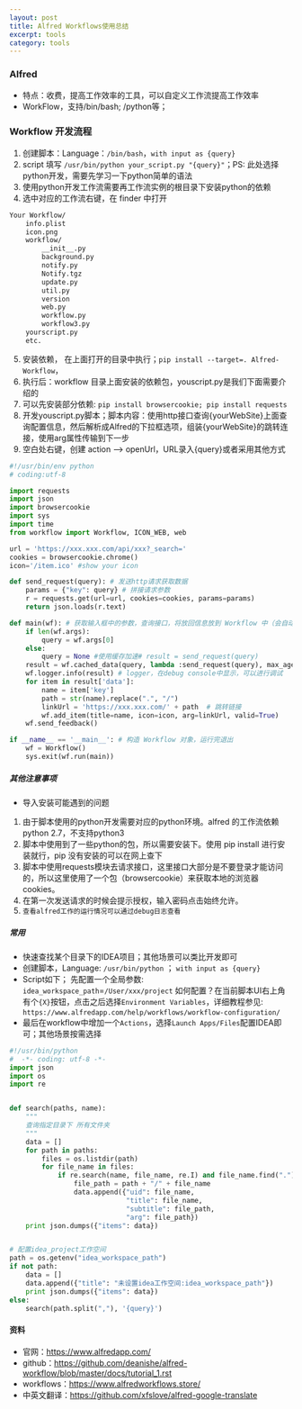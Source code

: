 ```yaml
---
layout: post
title: Alfred Workflows使用总结
excerpt: tools
category: tools
---
```


### Alfred
- 特点：收费，提高工作效率的工具，可以自定义工作流提高工作效率
- WorkFlow，支持/bin/bash; /python等；

### Workflow 开发流程
1. 创建脚本：Language：`/bin/bash`，`with input as {query}`
2. script 填写 `/usr/bin/python your_script.py "{query}"`；PS: 此处选择python开发，需要先学习一下python简单的语法
3. 使用python开发工作流需要再工作流实例的根目录下安装python的依赖
4. 选中对应的工作流右键，在 finder 中打开
```html
Your Workflow/
    info.plist
    icon.png
    workflow/
        __init__.py
        background.py
        notify.py
        Notify.tgz
        update.py
        util.py
        version
        web.py
        workflow.py
        workflow3.py
    yourscript.py
    etc.
```
5. 安装依赖， 在上面打开的目录中执行；`pip install --target=. Alfred-Workflow`，
6. 执行后：workflow 目录上面安装的依赖包，youscript.py是我们下面需要介绍的
7. 可以先安装部分依赖: `pip install browsercookie; pip install requests`
8. 开发youscript.py脚本；脚本内容：使用http接口查询{yourWebSite}上面查询配置信息，然后解析成Alfred的下拉框选项，组装{yourWebSite}的跳转连接，使用arg属性传输到下一步
9. 空白处右键，创建 action --> openUrl，URL录入{query}或者采用其他方式

```python
#!/usr/bin/env python
# coding:utf-8

import requests
import json
import browsercookie
import sys
import time
from workflow import Workflow, ICON_WEB, web

url = 'https://xxx.xxx.com/api/xxx?_search='
cookies = browsercookie.chrome()
icon='/item.ico' #show your icon

def send_request(query): # 发送http请求获取数据
    params = {"key": query} # 拼接请求参数
    r = requests.get(url=url, cookies=cookies, params=params)
    return json.loads(r.text)

def main(wf): # 获取输入框中的参数，查询接口，将放回信息放到 Workflow 中（会自动转换成 XML），alfred 选中对应item 回车会将 arg 作为参数传递到下一个操作对象
    if len(wf.args):
        query = wf.args[0]
    else:
        query = None #使用缓存加速# result = send_request(query)
    result = wf.cached_data(query, lambda :send_request(query), max_age=60)
    wf.logger.info(result) # logger，在debug console中显示，可以进行调试
    for item in result['data']:
        name = item['key']
        path = str(name).replace(".", "/")
        linkUrl = 'https://xxx.xxx.com/' + path  # 跳转链接
        wf.add_item(title=name, icon=icon, arg=linkUrl, valid=True)
    wf.send_feedback()

if __name__ == '__main__': # 构造 Workflow 对象，运行完退出
    wf = Workflow()
    sys.exit(wf.run(main))
```

##### 其他注意事项
- 导入安装可能遇到的问题
1. 由于脚本使用的python开发需要对应的python环境。alfred 的工作流依赖 python 2.7，不支持python3
2. 脚本中使用到了一些python的包，所以需要安装下。使用 pip install 进行安装就行，pip 没有安装的可以在网上查下
3. 脚本中使用requests模块去请求接口，这里接口大部分是不要登录才能访问的，所以这里使用了一个包（browsercookie）来获取本地的浏览器 cookies。
4. 在第一次发送请求的时候会提示授权，输入密码点击始终允许。
5. `查看alfred工作的运行情况可以通过debug日志查看`


##### 常用
- 快速查找某个目录下的IDEA项目；其他场景可以类比开发即可
- 创建脚本，Language: `/usr/bin/python` ； `with input as {query}`
- Script如下； 先配置一个全局参数: `idea_workspace_path`=`/User/xxx/project` 如何配置？在当前脚本UI右上角有个`{X}`按钮，点击之后选择`Environment Variables`，详细教程参见: `https://www.alfredapp.com/help/workflows/workflow-configuration/`
- 最后在workflow中增加一个`Actions`，选择`Launch Apps/Files`配置IDEA即可；其他场景按需选择

```python
#!/usr/bin/python
#  -*- coding: utf-8 -*-
import json
import os
import re


def search(paths, name):
    """
    查询指定目录下 所有文件夹
    """
    data = []
    for path in paths:
        files = os.listdir(path)
        for file_name in files:
            if re.search(name, file_name, re.I) and file_name.find(".") == -1:
                file_path = path + "/" + file_name
                data.append({"uid": file_name,
                             "title": file_name,
                             "subtitle": file_path,
                             "arg": file_path})
    print json.dumps({"items": data})


# 配置idea_project工作空间
path = os.getenv("idea_workspace_path")
if not path:
    data = []
    data.append({"title": "未设置idea工作空间:idea_workspace_path"})
    print json.dumps({"items": data})
else:
    search(path.split(","), '{query}')
```

#### 资料
- 官网：https://www.alfredapp.com/
- github：https://github.com/deanishe/alfred-workflow/blob/master/docs/tutorial_1.rst
- workflows：https://www.alfredworkflows.store/
- 中英文翻译：https://github.com/xfslove/alfred-google-translate
